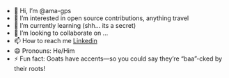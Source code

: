 - 👋 Hi, I’m @ama-gps
- 👀 I’m interested in open source contributions, anything travel 
- 🌱 I’m currently learning (shh... its a secret)
- 💞️ I’m looking to collaborate on ...
- 📫 How to reach me [Linkedin](https://www.linkedin.com/in/gsingh0719/)
- 😄 Pronouns: He/Him
- ⚡ Fun fact: Goats have accents—so you could say they’re “baa”-cked by their roots!

<!---
ama-gps/ama-gps is a ✨ special ✨ repository because its `README.md` (this file) appears on your GitHub profile.
You can click the Preview link to take a look at your changes.
--->
